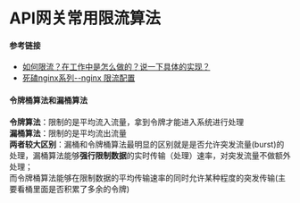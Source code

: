 # API网关常用限流算法
#### 参考链接
- [如何限流？在工作中是怎么做的？说一下具体的实现？](https://github.com/doocs/advanced-java/blob/master/docs/high-concurrency/huifer-how-to-limit-current.md)
- [死磕nginx系列--nginx 限流配置](https://www.cnblogs.com/biglittleant/p/8979915.html)

#### 令牌桶算法和漏桶算法
**令牌算法**：限制的是平均流入流量，拿到令牌才能进入系统进行处理   
**漏桶算法**：限制的是平均流出流量   
**两者较大区别**：漏桶和令牌桶算法最明显的区别就是是否允许突发流量(burst)的处理，漏桶算法能够**强行限制数据**的实时传输（处理）速率，对突发流量不做额外处理；    
而令牌桶算法能够在限制数据的平均传输速率的同时允许某种程度的突发传输(主要看桶里面是否积累了多余的令牌)    
